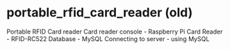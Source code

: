 # portable_rfid_card_reader (old)
Portable RFID Card reader
Card reader console - Raspberry Pi
Card Reader - RFID-RC522
Database - MySQL
Connecting to server - using MySQL
